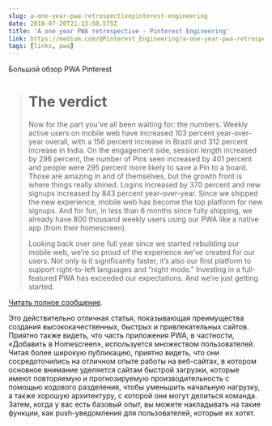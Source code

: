 ```yaml
---
slug: a-one-year-pwa-retrospectivepinterest-engineering
date: 2018-07-20T21:13:58.575Z
title: 'A one year PWA retrospective - Pinterest Engineering'
link: https://medium.com/@Pinterest_Engineering/a-one-year-pwa-retrospective-f4a2f4129e05
tags: [links, pwa]
---
```

Большой обзор PWA Pinterest

> # The verdict
> Now for the part you&#x2019;ve all been waiting for: the numbers. Weekly active users on mobile web have increased 103 percent year-over-year overall, with a 156 percent increase in Brazil and 312 percent increase in India. On the engagement side, session length increased by 296 percent, the number of Pins seen increased by 401 percent and people were 295 percent more likely to save a Pin to a board. Those are amazing in and of themselves, but the growth front is where things really shined. Logins increased by 370 percent and new signups increased by 843 percent year-over-year. Since we shipped the new experience, mobile web has become the top platform for new signups. And for fun, in less than 6 months since fully shipping, we already have 800 thousand weekly users using our PWA like a native app (from their homescreen).
> 
> Looking back over one full year since we started rebuilding our mobile web, we&#x2019;re so proud of the experience we&#x2019;ve created for our users. Not only is it significantly faster, it&#x2019;s also our first platform to support right-to-left languages and &#x201c;night mode.&#x201d; Investing in a full-featured PWA has exceeded our expectations. And we&#x2019;re just getting started.


[Читать полное сообщение](https://medium.com/@Pinterest_Engineering/a-one-year-pwa-retrospective-f4a2f4129e05).

Это действительно отличная статья, показывающая преимущества создания высококачественных, быстрых и привлекательных сайтов. Приятно также видеть, что часть приложения PWA, в частности, «Добавить в Homescreen», используется множеством пользователей. Читая более широкую публикацию, приятно видеть, что они сосредоточились на отличном опыте работы на веб-сайтах, в котором основное внимание уделяется сайтам быстрой загрузки, которые имеют повторяемую и прогнозируемую производительность с помощью кодового разделения, чтобы уменьшить начальную нагрузку, а также хорошую архитектуру, с которой они могут делиться команда. Затем, когда у вас есть базовый опыт, вы можете накладывать на такие функции, как push-уведомления для пользователей, которые их хотят.
